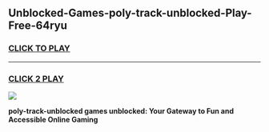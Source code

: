 
## Unblocked-Games-poly-track-unblocked-Play-Free-64ryu
<h3>
<a href="https://premium76.site?title=poly-track-unblocked&ref=20M">CLICK TO PLAY</a></h3>
<hr>

<h3>
<a href="https://premium76.site?title=poly-track-unblocked&ref=20M">CLICK 2 PLAY</a>
  
</h3>

<a href="https://premium76.site?title=poly-track-unblocked&ref=19M"><img src="https://clearcache.store/games.png"></a>


**poly-track-unblocked games unblocked: Your Gateway to Fun and Accessible Online Gaming**
